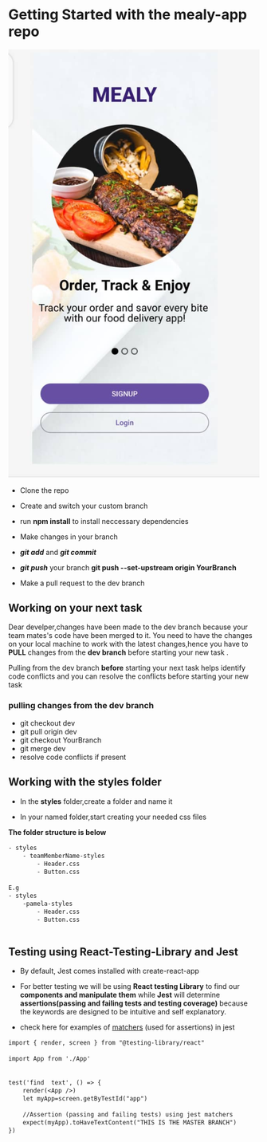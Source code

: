 
# Getting Started with the mealy-app repo
![mealy](./src/images/mealy.jpeg)
- Clone the repo
- Create and switch your custom branch

- run **npm install** to install neccessary dependencies
- Make changes in your branch
- ***git add*** and ***git commit***
- ***git push*** your branch **git push --set-upstream origin YourBranch**
- Make a pull request to the dev branch

## Working on your next task

Dear develper,changes have been made to the dev branch because your team mates's code have been merged to it. You need to have the changes on your local machine to work with the latest changes,hence you have to **PULL** changes from the **dev branch** before starting your new task .

Pulling from the dev branch **before** starting your next task helps identify code conflicts and
you can resolve the conflicts before starting your new task

### pulling changes from the dev branch

- git checkout dev
- git pull origin dev
- git checkout YourBranch
- git merge dev
- resolve code conflicts if present




## Working with the styles folder

- In the **styles** folder,create a folder and name it 

- In your named folder,start creating your needed css files

**The folder structure is below**

```
- styles
    - teamMemberName-styles
        - Header.css
        - Button.css

E.g
- styles
    -pamela-styles
        - Header.css
        - Button.css
         
```

## Testing using React-Testing-Library and Jest

- By default, Jest comes installed with create-react-app
- For better testing we will be using **React testing Library** to find our **components and manipulate them** while **Jest** will determine **assertions(passing and failing tests and testing coverage)** because the keywords are designed to be intuitive and self explanatory.

- check here for examples of [matchers](https://jestjs.io/docs/using-matchers) (used for assertions) in jest 

```
import { render, screen } from "@testing-library/react"

import App from './App'


test('find  text', () => {
    render(<App />) 
    let myApp=screen.getByTestId("app")
        
    //Assertion (passing and failing tests) using jest matchers
    expect(myApp).toHaveTextContent("THIS IS THE MASTER BRANCH")
})

```